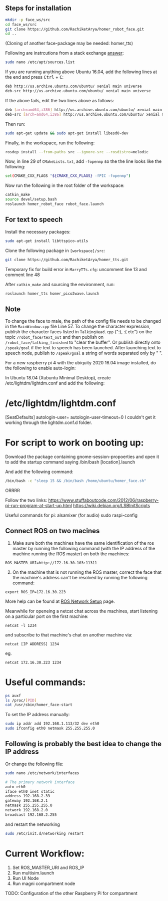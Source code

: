 ## Steps for installation

```sh
mkdir -p face_ws/src
cd face_ws/src
git clone https://github.com/RachiketArya/homer_robot_face.git
cd ..
```
(Cloning of another face-package may be needed: homer_tts)

Following are instrcutions from a stack exchange [answer](https://askubuntu.com/questions/1082722/unable-to-locate-package-libesd0-dev-on-ubuntu-18-04):

```sh
sudo nano /etc/apt/sources.list
```

If you are running anything above Ubuntu 16.04, add the following lines at the end and press <kbd>Ctrl</kbd> + <kbd>C</kbd>:
```sh
deb http://us.archive.ubuntu.com/ubuntu/ xenial main universe
deb-src http://us.archive.ubuntu.com/ubuntu/ xenial main universe
```

If the above fails, edit the two lines above as follows:
```sh
deb [arch=amd64,i386] http://us.archive.ubuntu.com/ubuntu/ xenial main universe
deb-src [arch=amd64,i386] http://us.archive.ubuntu.com/ubuntu/ xenial main universe
```

Then run:
```sh
sudo apt-get update && sudo apt-get install libesd0-dev
```

Finally, in the workspace, run the following:
```sh
rosdep install --from-paths src --ignore-src --rosdistro=melodic
```

Now, in line 29 of ```CMakeLists.txt```, add ```-fopenmp``` so the the line looks like the following:
```sh
set(CMAKE_CXX_FLAGS "${CMAKE_CXX_FLAGS} -fPIC -fopenmp")
```

Now run the following in the root folder of the workspace:

```sh
catkin_make
source devel/setup.bash
roslaunch homer_robot_face robot_face.launch
```


## For text to speech
Install the necessary packages:
```sh
sudo apt-get install libttspico-utils
```
Clone the following package in ```[workspace]/src```:
```sh
git clone https://github.com/RachiketArya/homer_tts.git
```

Temporary fix for build error in ```MarryTTs.cfg```:
uncomment line 13 and comment line 48

After ```catkin_make``` and sourcing the environment, run:
```sh
roslaunch homer_tts homer_pico2wave.launch
```

## Note
To change the face to male, the path of the config file needs to be changed in the ```MainWindow.cpp``` file Line 57.
To change the character expression, publish the character faces listed in ```TalkingHead.cpp``` (":), :( etc") on the topic ```/robot_face/text_out``` and then publish on ```/robot_face/talking_finished``` to "clear the buffer". Or publish directly onto ```/speak/goal``` if the text to speech has been launched.
After launching text to speech node, publish to ```/speak/goal``` a string of words separated only by " ".


For a new raspberry pi 4 with the ubiquity 2020 16.04 image installed, do the following to enable auto-login:

In Ubuntu 18.04 (Xubuntu Minimal Desktop), create /etc/lightdm/lightdm.conf and add the following:

# /etc/lightdm/lightdm.conf
[SeatDefaults]
autologin-user=<username>
autologin-user-timeout=0
I couldn't get it working through the lightdm.conf.d folder.

# For script to work on booting up:
Download the package containing gnome-session-propoerties and open it to add the startup command saying /bin/bash [location].launch

And add the following command:
```sh
/bin/bash -c "sleep 15 && /bin/bash /home/ubuntu/homer_face.sh"
```


ORRRR

Follow the two links:
https://www.stuffaboutcode.com/2012/06/raspberry-pi-run-program-at-start-up.html
https://wiki.debian.org/LSBInitScripts


Useful commands for pi:
alsamixer (for audio)
sudo raspi-config

## Connect ROS on two macines
1. Make sure both the machines have the same identification of the ros master by running the following command (with the IP address of the machine running the ROS master) on both the machines:

```ROS_MASTER_URI=http://172.16.30.103:11311```

2. On the machine that is not running the ROS master, correct the face that the machine's address can't be resolved by running the following command:

```export ROS_IP=172.16.30.223```

More help can be found at [ROS Network Setup](http://wiki.ros.org/ROS/NetworkSetup) page.

Meanwhile for openeing a netcat chat across the machines, start listening on a particular port on the first machine:

```netcat -l 1234```

and subscribe to that machine's chat on another machine via:

```netcat [IP ADDRESS] 1234```

eg.

```netcat 172.16.30.223 1234```

# Useful commands:
```sh
ps auxf
ls /proc/[PID]
cat /usr/sbin/homer_face-start
```

To set the IP address manually:
```sh
sudo ip addr add 192.168.1.113/32 dev eth0
sudo ifconfig eth0 netmask 255.255.255.0
```


## Following is probably the best idea to change the IP address

Or change the following file:
```sh
sudo nano /etc/network/interfaces
```

```sh
# The primary network interface
auto eth0
iface eth0 inet static
address 192.168.2.33
gateway 192.168.2.1
netmask 255.255.255.0
network 192.168.2.0
broadcast 192.168.2.255
```
and restart the networking
```sh
sudo /etc/init.d/networking restart
```



# Current Workflow:
1. Set ROS_MASTER_URI and ROS_IP
2. Run multisim.launch
3. Run UI Node
4. Run magni compartment node

TODO: Configuration of the other Raspberry Pi for compartment